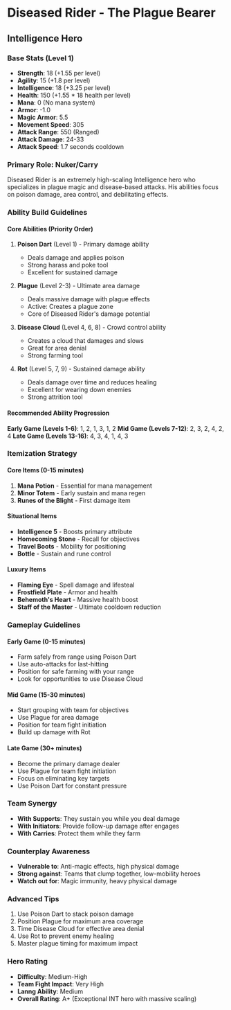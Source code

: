 # Diseased Rider - The Plague Bearer
## Intelligence Hero

### Base Stats (Level 1)
- **Strength**: 18 (+1.55 per level)
- **Agility**: 15 (+1.8 per level)
- **Intelligence**: 18 (+3.25 per level)
- **Health**: 150 (+1.55 * 18 health per level)
- **Mana**: 0 (No mana system)
- **Armor**: -1.0
- **Magic Armor**: 5.5
- **Movement Speed**: 305
- **Attack Range**: 550 (Ranged)
- **Attack Damage**: 24-33
- **Attack Speed**: 1.7 seconds cooldown

### Primary Role: Nuker/Carry
Diseased Rider is an extremely high-scaling Intelligence hero who specializes in plague magic and disease-based attacks. His abilities focus on poison damage, area control, and debilitating effects.

### Ability Build Guidelines

#### Core Abilities (Priority Order)
1. **Poison Dart** (Level 1) - Primary damage ability
   - Deals damage and applies poison
   - Strong harass and poke tool
   - Excellent for sustained damage

2. **Plague** (Level 2-3) - Ultimate area damage
   - Deals massive damage with plague effects
   - Active: Creates a plague zone
   - Core of Diseased Rider's damage potential

3. **Disease Cloud** (Level 4, 6, 8) - Crowd control ability
   - Creates a cloud that damages and slows
   - Great for area denial
   - Strong farming tool

4. **Rot** (Level 5, 7, 9) - Sustained damage ability
   - Deals damage over time and reduces healing
   - Excellent for wearing down enemies
   - Strong attrition tool

#### Recommended Ability Progression
**Early Game (Levels 1-6)**: 1, 2, 1, 3, 1, 2
**Mid Game (Levels 7-12)**: 2, 3, 2, 4, 2, 4
**Late Game (Levels 13-16)**: 4, 3, 4, 1, 4, 3

### Itemization Strategy

#### Core Items (0-15 minutes)
1. **Mana Potion** - Essential for mana management
2. **Minor Totem** - Early sustain and mana regen
3. **Runes of the Blight** - First damage item

#### Situational Items
- **Intelligence 5** - Boosts primary attribute
- **Homecoming Stone** - Recall for objectives
- **Travel Boots** - Mobility for positioning
- **Bottle** - Sustain and rune control

#### Luxury Items
- **Flaming Eye** - Spell damage and lifesteal
- **Frostfield Plate** - Armor and health
- **Behemoth's Heart** - Massive health boost
- **Staff of the Master** - Ultimate cooldown reduction

### Gameplay Guidelines

#### Early Game (0-15 minutes)
- Farm safely from range using Poison Dart
- Use auto-attacks for last-hitting
- Position for safe farming with your range
- Look for opportunities to use Disease Cloud

#### Mid Game (15-30 minutes)
- Start grouping with team for objectives
- Use Plague for area damage
- Position for team fight initiation
- Build up damage with Rot

#### Late Game (30+ minutes)
- Become the primary damage dealer
- Use Plague for team fight initiation
- Focus on eliminating key targets
- Use Poison Dart for constant pressure

### Team Synergy
- **With Supports**: They sustain you while you deal damage
- **With Initiators**: Provide follow-up damage after engages
- **With Carries**: Protect them while they farm

### Counterplay Awareness
- **Vulnerable to**: Anti-magic effects, high physical damage
- **Strong against**: Teams that clump together, low-mobility heroes
- **Watch out for**: Magic immunity, heavy physical damage

### Advanced Tips
1. Use Poison Dart to stack poison damage
2. Position Plague for maximum area coverage
3. Time Disease Cloud for effective area denial
4. Use Rot to prevent enemy healing
5. Master plague timing for maximum impact

### Hero Rating
- **Difficulty**: Medium-High
- **Team Fight Impact**: Very High
- **Lanng Ability**: Medium
- **Overall Rating**: A+ (Exceptional INT hero with massive scaling)
